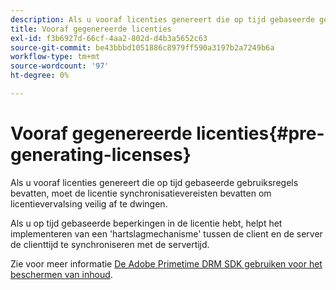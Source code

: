 ```yaml
---
description: Als u vooraf licenties genereert die op tijd gebaseerde gebruiksregels bevatten, moet de licentie synchronisatievereisten bevatten om licentievervalsing veilig af te dwingen.
title: Vooraf gegenereerde licenties
exl-id: f3b6927d-66cf-4aa2-802d-d4b3a5652c63
source-git-commit: be43bbbd1051886c8979ff590a3197b2a7249b6a
workflow-type: tm+mt
source-wordcount: '97'
ht-degree: 0%

---
```


# Vooraf gegenereerde licenties{#pre-generating-licenses}

Als u vooraf licenties genereert die op tijd gebaseerde gebruiksregels bevatten, moet de licentie synchronisatievereisten bevatten om licentievervalsing veilig af te dwingen.

Als u op tijd gebaseerde beperkingen in de licentie hebt, helpt het implementeren van een &#39;hartslagmechanisme&#39; tussen de client en de server de clienttijd te synchroniseren met de servertijd.

Zie voor meer informatie [De Adobe Primetime DRM SDK gebruiken voor het beschermen van inhoud](https://helpx.adobe.com/content/dam/help/en/primetime/drm/drm_protecting_content.pdf).
